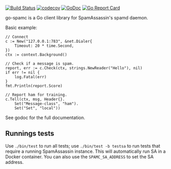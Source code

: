 [![Build Status](https://travis-ci.org/Teamwork/go-spamc.svg?branch=master)](https://travis-ci.org/Teamwork/go-spamc)
[![codecov](https://codecov.io/gh/Teamwork/go-spamc/branch/master/graph/badge.svg?token=n0k8YjbQOL)](https://codecov.io/gh/Teamwork/go-spamc)
[![GoDoc](https://godoc.org/github.com/Teamwork/go-spamc?status.svg)](https://godoc.org/github.com/Teamwork/go-spamc)
[![Go Report Card](https://goreportcard.com/badge/github.com/Teamwork/go-spamc)](https://goreportcard.com/report/github.com/Teamwork/go-spamc)

go-spamc is a Go client library for SpamAssassin's spamd daemon.

Basic example:

	// Connect
	c := New("127.0.0.1:783", &net.Dialer{
		Timeout: 20 * time.Second,
	})
	ctx := context.Background()

	// Check if a message is spam.
	report, err := c.Check(ctx, strings.NewReader("Hello"), nil)
	if err != nil {
		log.Fatal(err)
	}
	fmt.Println(report.Score)

	// Report ham for training.
	c.Tell(ctx, msg, Header{}.
		Set("Message-class", "ham").
		Set("Set", "local"))

See godoc for the full documentation.

Runnings tests
--------------

Use `./bin/test` to run all tests; use `./bin/test -b testsa` to run tests that
require a running SpamAssassin instance. This will automatically run SA in a
Docker container. You can also use the `SPAMC_SA_ADDRESS` to set the SA address.
